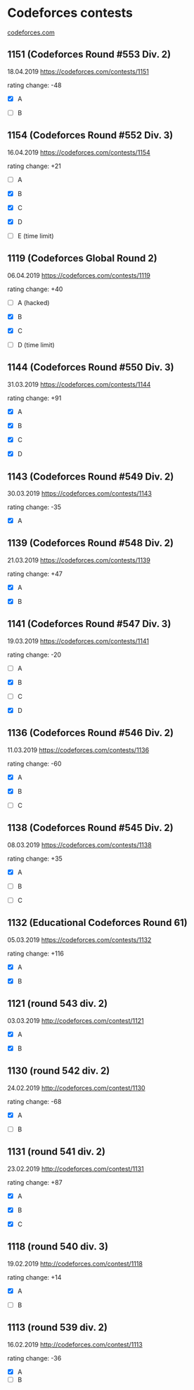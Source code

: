 # Codeforces contests
[codeforces.com](http://codeforces.com/)


## 1151 (Codeforces Round #553 Div. 2)
18.04.2019
https://codeforces.com/contests/1151

rating change: -48

- [x] A
- [ ] B


## 1154 (Codeforces Round #552 Div. 3)
16.04.2019
https://codeforces.com/contests/1154

rating change: +21

- [ ] A
- [x] B
- [x] C
- [x] D
- [ ] E (time limit)


## 1119 (Codeforces Global Round 2)
06.04.2019
https://codeforces.com/contests/1119

rating change: +40

- [ ] A (hacked)
- [x] B
- [x] C
- [ ] D (time limit)


## 1144 (Codeforces Round #550 Div. 3)
31.03.2019
https://codeforces.com/contests/1144

rating change: +91

- [x] A
- [x] B
- [x] C
- [x] D


## 1143 (Codeforces Round #549 Div. 2)
30.03.2019
https://codeforces.com/contests/1143

rating change: -35

- [x] A


## 1139 (Codeforces Round #548 Div. 2)
21.03.2019
https://codeforces.com/contests/1139

rating change: +47

- [x] A
- [x] B


## 1141 (Codeforces Round #547 Div. 3)
19.03.2019
https://codeforces.com/contests/1141

rating change: -20

- [ ] A
- [x] B
- [ ] C
- [x] D


## 1136 (Codeforces Round #546 Div. 2)
11.03.2019
https://codeforces.com/contests/1136

rating change: -60

- [x] A
- [x] B
- [ ] C


## 1138 (Codeforces Round #545 Div. 2)
08.03.2019
https://codeforces.com/contests/1138

rating change: +35

- [x] A
- [ ] B
- [ ] C


## 1132 (Educational Codeforces Round 61)
05.03.2019
https://codeforces.com/contests/1132

rating change: +116

- [x] A
- [x] B


## 1121 (round 543 div. 2)
03.03.2019 
http://codeforces.com/contest/1121

- [x] A
- [x] B


## 1130 (round 542 div. 2)
24.02.2019 
http://codeforces.com/contest/1130

rating change: -68

- [x] A
- [ ] B


## 1131 (round 541 div. 2)
23.02.2019 
http://codeforces.com/contest/1131

rating change: +87

- [x] A
- [x] B
- [x] C


## 1118 (round 540 div. 3)
19.02.2019 
http://codeforces.com/contest/1118

rating change: +14

- [x] A
- [ ] B


## 1113 (round 539 div. 2)
16.02.2019 
http://codeforces.com/contest/1113

rating change: -36

- [x] A
- [ ] B
